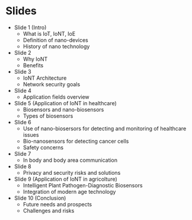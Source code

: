 # Slides 

* Slide 1 (Intro)
    - What is IoT, IoNT, IoE
    - Definition of nano-devices
    - History of nano technology
* Slide 2
    - Why IoNT
    - Benefits
* Slide 3
    - IoNT Architecture
    - Network security goals
* Slide 4
    - Application fields overview
* Slide 5 (Application of IoNT in healthcare)
    - Biosensors and nano-biosensors
    - Types of biosensors
* Slide 6
    - Use of nano-biosersors for detecting and monitoring of healthcare issues
    - Bio-nanosensors for detecting cancer cells
    - Safety concerns
* Slide 7
    - In body and body area communication
* Slide 8 
    - Privacy and security risks and solutions
* Slide 9 (Application of IoNT in agricolture)
    - Intelligent Plant Pathogen-Diagnostic Biosensors
    - Integration of modern age technology
* Slide 10 (Conclusion)
    - Future needs and prospects
    - Challenges and risks